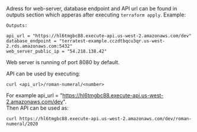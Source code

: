 Adress for web-server, database endpoint and API url can be found in outputs section which apperas after executing `terraform apply`. Example:
```
Outputs:

api_url = "https://hl6tmgbc88.execute-api.us-west-2.amazonaws.com/dev"
database_endpoint = "terratest-example.cczdtbqcu3qr.us-west-2.rds.amazonaws.com:5432"
web_server_public_ip = "54.218.138.42"
```

Web server is running of port 8080 by default.

API can be used by executing:
```
curl <api_url>/roman-numeral/<number>
```
For example api_url = "https://hl6tmgbc88.execute-api.us-west-2.amazonaws.com/dev". \
Then API can be used as:
```
curl https://hl6tmgbc88.execute-api.us-west-2.amazonaws.com/dev/roman-numeral/2020
```
